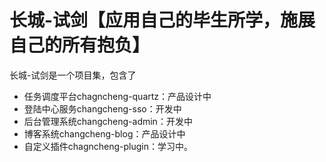 # 长城-试剑【应用自己的毕生所学，施展自己的所有抱负】
长城-试剑是一个项目集，包含了
- 任务调度平台chagncheng-quartz：产品设计中
- 登陆中心服务changcheng-sso：开发中
- 后台管理系统changcheng-admin：开发中
- 博客系统changcheng-blog：产品设计中
- 自定义插件chagncheng-plugin：学习中。
